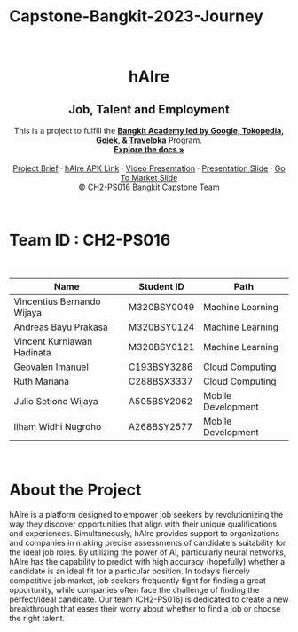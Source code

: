 
# Capstone-Bangkit-2023-Journey

<br />
<p align="center">

  <h1 align="center">hAIre</h1>
  <h2 align="center">
  Job, Talent and Employment</h2>
  
  <p align="center">
  This is a project to fulfill the  <a href="https://grow.google/intl/id_id/bangkit/"><strong>Bangkit Academy led by Google, Tokopedia, Gojek, & Traveloka</strong></a>
   Program.
    <br />
    <a href="https://github.com/zendParadox/Capstone-Bangkit-2023-Journey"><strong>Explore the docs »</strong></a>
    <br />
    <br />
    <a href="https://docs.google.com/document/d/1DQVbwINiY_tn1WOXDajkKCSGzK_uOSlE_75tRcN3J2s/edit?usp=sharing">Project Brief</a>
    ·
    <a href="https://drive.google.com/file/d/14gw-wpgNwwxJbZSwFQQBXT5xZXdqRYGD/view?usp=sharing">hAIre APK Link</a>
    ·
    <a href="https://youtu.be/apmrTKdXd-Y">Video Presentation</a>
    ·
    <a href="https://www.canva.com/design/DAF3OR4Yp-E/UzKWYMWZcxswjRFFHJFwWA/edit">Presentation Slide</a>
    ·
    <a href="https://docs.google.com/document/d/1VgMV2PWmV8mnZUahAUDedDkboGJSHnxVja93U-BlVpA/edit?usp=sharing" target="_blank">Go To Market Slide</a>
    <br />
    © CH2-PS016 Bangkit Capstone Team
  </p>
</p>
<br>

# Team ID : CH2-PS016

<br>

| Name                   | Student ID  | Path                |
| ---------------------- | ----------  | ------------------- |
| Vincentius Bernando Wijaya | M320BSY0049 | Machine Learning    |
| Andreas Bayu Prakasa       | M320BSY0124 | Machine Learning    |
| Vincent Kurniawan Hadinata | M320BSY0121 | Machine Learning    |
| Geovalen Imanuel           | C193BSY3286 | Cloud Computing     |
| Ruth Mariana               | C288BSX3337 | Cloud Computing     |
| Julio Setiono Wijaya       | A505BSY2062 | Mobile Development  |
| Ilham Widhi Nugroho        | A268BSY2577 | Mobile Development  |

<br>

# About the Project

hAIre is a platform designed to empower job seekers by revolutionizing the way they discover opportunities that align with their unique qualifications and experiences. Simultaneously, hAIre provides support to organizations and companies in making precise assessments of candidate's suitability for the ideal job roles. By utilizing the power of AI, particularly neural networks, hAIre has the capability to predict with high accuracy (hopefully) whether a candidate is an ideal fit for a particular position. In today’s fiercely competitive job market, job seekers frequently fight for finding a great opportunity, while companies often face the challenge of finding the perfect/ideal candidate. Our team (CH2-PS016) is dedicated to create a new breakthrough that eases their worry about whether to find a job or choose the right talent.
